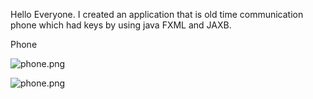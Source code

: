 
Hello Everyone. I created an application that is old time communication phone which had keys by using java FXML and JAXB. 

Phone 


![phone.png](https://github.com/AhmetEminSaglik/PhoneProject_2/blob/master/Images%20from%20Application/phone.png) 


![phone.png](https://github.com/AhmetEminSaglik/PhoneProject_2/blob/master/Images%20from%20Application/phone.png) 





